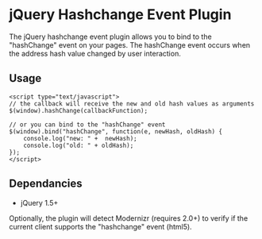 jQuery Hashchange Event Plugin
==============================

The jQuery hashchange event plugin allows you to bind to the "hashChange" event on your pages. The hashChange
event occurs when the address hash value changed by user interaction.

Usage
-----

    <script type="text/javascript">
    // the callback will receive the new and old hash values as arguments
    $(window).hashChange(callbackFunction);
    
    // or you can bind to the "hashChange" event
    $(window).bind("hashChange", function(e, newHash, oldHash) {
        console.log("new: " +  newHash);
        console.log("old: " + oldHash);
    });
    </script>


Dependancies
------------

 - jQuery 1.5+

Optionally, the plugin will detect Modernizr (requires 2.0+) to verify if the current client
supports the "hashchange" event (html5).


